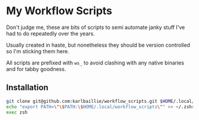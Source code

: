 # My Workflow Scripts

Don't judge me, these are bits of scripts to semi automate janky stuff I've had to do repeatedly over the years.

Usually created in haste, but nonetheless they should be version controlled so I'm sticking them here.

All scripts are prefixed with `ws_` to avoid clashing with any native binaries and for tabby goodness.

## Installation

```bash
git clone git@github.com:karlbaillie/workflow_scripts.git $HOME/.local/workflow_scripts
echo "export PATH=\"\$PATH:\$HOME/.local/workflow_scripts\"" >> ~/.zshrc
exec zsh
```
